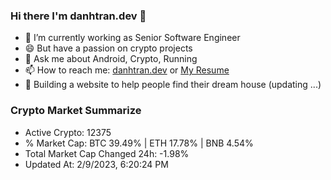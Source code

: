 ### Hi there I'm danhtran.dev 👋

- 🔭 I’m currently working as Senior Software Engineer
- 😄 But have a passion on crypto projects
- 💬 Ask me about Android, Crypto, Running 
- 📫 How to reach me: <a href="https://danhtran.dev" target="_blank">danhtran.dev</a> or <a href="Dan-Resume.pdf" target="_blank">My Resume</a>
- 🌱 Building a website to help people find their dream house (updating ...)

### Crypto Market Summarize
- Active Crypto: 12375
- % Market Cap: BTC 39.49% | ETH 17.78% | BNB 4.54%
- Total Market Cap Changed 24h: -1.98%
- Updated At: 2/9/2023, 6:20:24 PM
